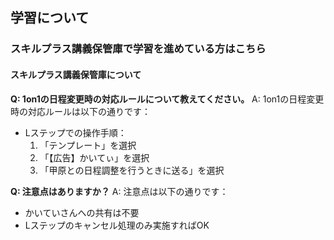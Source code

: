 ## 学習について
### スキルプラス講義保管庫で学習を進めている方はこちら
#### スキルプラス講義保管庫について

**Q: 1on1の日程変更時の対応ルールについて教えてください。**
A: 1on1の日程変更時の対応ルールは以下の通りです：
- Lステップでの操作手順：
   1. 「テンプレート」を選択
   2. 「【広告】かいてぃ」を選択
   3. 「甲原との日程調整を行うときに送る」を選択

**Q: 注意点はありますか？**
A: 注意点は以下の通りです：
- かいていさんへの共有は不要
- Lステップのキャンセル処理のみ実施すればOK
